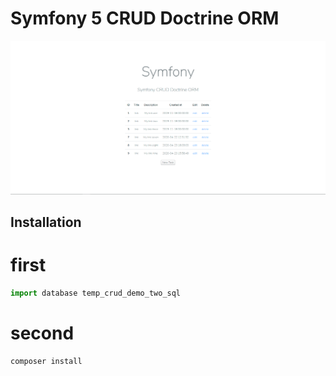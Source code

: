 # Symfony 5 CRUD Doctrine ORM 
![Screenshot](data_model.gif)

## Installation

# first

```js
import database temp_crud_demo_two_sql
```

# second

```js
composer install
```
